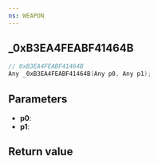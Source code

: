 ```yaml
---
ns: WEAPON
---
```

## _0xB3EA4FEABF41464B

```c
// 0xB3EA4FEABF41464B
Any _0xB3EA4FEABF41464B(Any p0, Any p1);
```


## Parameters
* **p0**: 
* **p1**: 

## Return value
